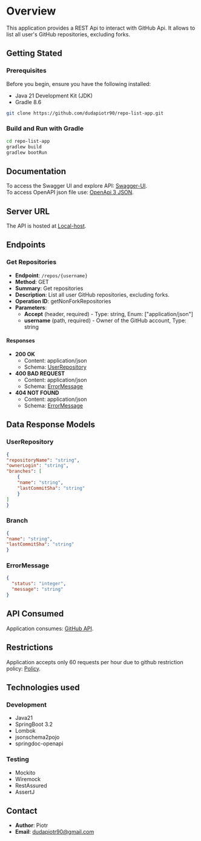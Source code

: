 # Overview

This application provides a REST Api to interact with GitHub Api. It allows to list all user's GitHub 
repositories, excluding forks.

## Getting Stated

### Prerequisites

Before you begin, ensure you have the following installed:

- Java 21 Development Kit (JDK)
- Gradle 8.6

```bash
git clone https://github.com/dudapiotr90/repo-list-app.git
```

### Build and Run with Gradle

```bash
cd repo-list-app
gradlew build
gradlew bootRun
```

## Documentation

To access the Swagger UI and explore API: [Swagger-UI](http://localhost:8080/api/swagger/swagger-ui/index.html).  
To access OpenAPI json file use: [OpenApi 3 JSON](http://localhost:8080/api/v3/api_docs).

## Server URL

The API is hosted at [Local-host](http://localhost:8080/api).

## Endpoints

### Get Repositories

- **Endpoint**: `/repos/{username}`
- **Method**: GET
- **Summary**: Get repositories
- **Description**: List all user GitHub repositories, excluding forks.
- **Operation ID**: getNonForkRepositories
- **Parameters**:
    - **Accept** (header, required) - Type: string, Enum: ["application/json"]
    - **username** (path, required) - Owner of the GitHub account, Type: string

#### Responses

- **200 OK**
    - Content: application/json
    - Schema: [UserRepository](#userrepository)
- **400 BAD REQUEST**
    - Content: application/json
    - Schema: [ErrorMessage](#errormessage)
- **404 NOT FOUND**
    - Content: application/json
    - Schema: [ErrorMessage](#errormessage)

## Data Response Models

### UserRepository

```json
{
"repositoryName": "string",
"ownerLogin": "string",
"branches": [
    {
    "name": "string",
    "lastCommitSha": "string"
    }
]
}
```

### Branch

```json
{
"name": "string",
"lastCommitSha": "string"
}
```

### ErrorMessage

```json
{
  "status": "integer",
  "message": "string"
}
```

## API Consumed

Application consumes: [GitHub API](https://developer.github.com/v3). 

## Restrictions

Application accepts only 60 requests per hour due to github restriction policy: [Policy](https://docs.github.com/en/rest/using-the-rest-api/rate-limits-for-the-rest-api?apiVersion=2022-11-28#primary-rate-limit-for-unauthenticated-users).

## Technologies used

### Development

- Java21
- SpringBoot 3.2
- Lombok
- jsonschema2pojo
- springdoc-openapi

### Testing

- Mockito
- Wiremock
- RestAssured
- AssertJ

## Contact

- **Author**: Piotr
- **Email**: dudapiotr90@gmail.com

